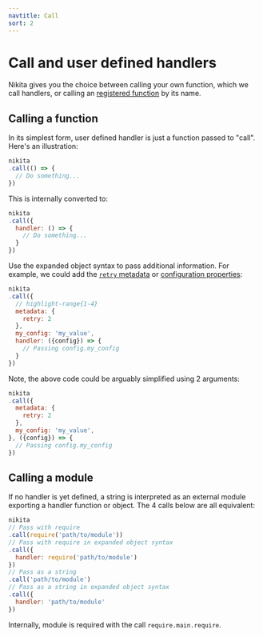 ```yaml
---
navtitle: Call
sort: 2
---
```


# Call and user defined handlers

Nikita gives you the choice between calling your own function, which we call handlers, or calling an [registered function](/current/usages/registry) by its name.

## Calling a function

In its simplest form, user defined handler is just a function passed to "call". Here's an illustration:

```js
nikita
.call(() => {
  // Do something...
})
```

This is internally converted to:

```js
nikita
.call({
  handler: () => {
    // Do something...
  }
})
```

Use the expanded object syntax to pass additional information. For example, we could add the [`retry` metadata](/current/metadata/retry) or [configuration properties](/current/action/config):

```js
nikita
.call({
  // highlight-range{1-4}
  metadata: {
    retry: 2
  },
  my_config: 'my_value',
  handler: ({config}) => {
    // Passing config.my_config
  }
})
```

Note, the above code could be arguably simplified using 2 arguments:

```js
nikita
.call({
  metadata: {
    retry: 2
  },
  my_config: 'my_value',
}, ({config}) => {
  // Passing config.my_config
})
```

## Calling a module

If no handler is yet defined, a string is interpreted as an external module exporting a handler function or object. The 4 calls below are all equivalent:

```js
nikita
// Pass with require
.call(require('path/to/module'))
// Pass with require in expanded object syntax
.call({
  handler: require('path/to/module')
})
// Pass as a string
.call('path/to/module')
// Pass as a string in expanded object syntax
.call({
  handler: 'path/to/module'
})
```

Internally, module is required with the call `require.main.require`.
